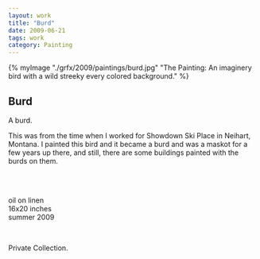```yaml
---
layout: work 
title: "Burd"
date: 2009-06-21
tags: work 
category: Painting 
---
```



{% myImage "./grfx/2009/paintings/burd.jpg" "The Painting: An imaginery bird with a wild streeky every colored background." %}

## Burd

A burd.  

This was from the time when I worked for Showdown Ski Place in Neihart, Montana.  I painted this bird and it became a burd and was a maskot for a few years up there, and still, there are some buildings painted with the burds on them. 

<br/>
<br/>


oil on linen  
16x20 inches    
summer 2009     

<br/>

Private Collection.
